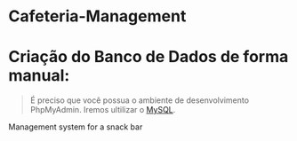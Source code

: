 # Cafeteria-Management
# Criação do Banco de Dados de forma manual:

> É preciso que você possua o ambiente de desenvolvimento PhpMyAdmin. Iremos ultilizar o [MySQL](MySQL.md).

Management system for a snack bar
